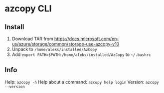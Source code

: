 # azcopy CLI

## Install
1. Download TAR from https://docs.microsoft.com/en-us/azure/storage/common/storage-use-azcopy-v10
2. Unpack to `/home/aleks/installed/AzCopy`
3. Add `export PATH=$PATH:/home/aleks/installed/AzCopy` to `~/.bashrc`


## Info
Help: `azcopy -h`
Help about a command: `azcopy help login`
Version: `azcopy --version`
